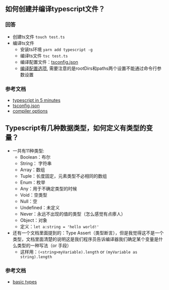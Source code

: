 ## 如何创建并编译typescript文件？

### 回答

-   创建ts文件 `touch test.ts`
-   编译ts文件
    -   安装ts环境 `yarn add typescript -g`
    -   编译ts文件 `tsc test.ts`
    -   编译配置文件：[tsconfig.json](https://www.typescriptlang.org/docs/handbook/tsconfig-json.html)
    -   [编译配置选项](https://www.typescriptlang.org/docs/handbook/compiler-options.html), 需要注意的是rootDirs和paths两个设置不能通过命令行参数设置

### 参考文档

-   [typescript in 5 minutes](https://www.typescriptlang.org/docs/handbook/typescript-in-5-minutes.html)
-   [tsconfig.json](https://www.typescriptlang.org/docs/handbook/tsconfig-json.html)
-   [compiler options](https://www.typescriptlang.org/docs/handbook/compiler-options.html)

## Typescript有几种数据类型，如何定义有类型的变量？

-   一共有11种类型:
    -   Boolean：布尔
    -   String： 字符串
    -   Array：数组
    -   Tuple：长度固定，元素类型不必相同的数组
    -   Enum：枚举
    -   Any：用于不确定类型的时候
    -   Void：空类型
    -   Null：空
    -   Undefined：未定义
    -   Never：永远不出现的值的类型（怎么感觉有点瘆人）
    -   Object：对象
    -   定义：`let a:string = 'hello world!'`
-   还有一个文档里面提到的：Type Assert（类型断言），但是我觉得这不是一个类型，文档里面清楚的说明这是我们程序员告诉编译器我们确定某个变量是什么类型的一种写法（or 手段）
    -   这样用：`(<string>myVariable).length` or `(myVariable as string).length`

### 参考文档
-   [basic types](https://www.typescriptlang.org/docs/handbook/basic-types.html)
